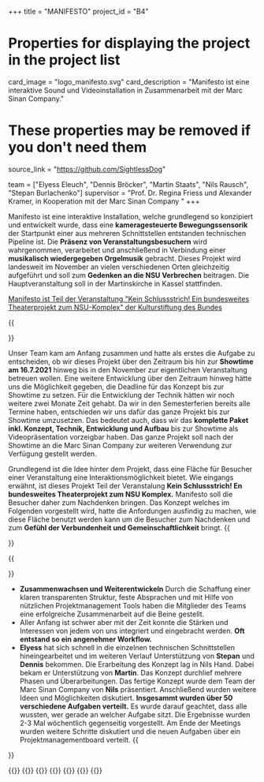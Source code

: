 +++
title = "MANIFESTO"
project_id = "B4"

# Properties for displaying the project in the project list
card_image = "logo_manifesto.svg"
card_description = "Manifesto ist eine interaktive Sound und Videoinstallation in Zusammenarbeit mit der Marc Sinan Company."


# These properties may be removed if you don't need them
source_link = "https://github.com/SightlessDog"


team = ["Elyess Eleuch", "Dennis Bröcker", "Martin Staats", "Nils Rausch", "Stepan Burlachenko"]
supervisor = "Prof. Dr. Regina Friess und Alexander Kramer, in Kooperation mit der Marc Sinan Company "
+++

Manifesto ist eine interaktive Installation, welche grundlegend so konzipiert und entwickelt wurde, dass eine **kameragesteuerte Bewegungssensorik** der Startpunkt einer aus mehreren Schnittstellen entstanden technischen Pipeline ist. Die **Präsenz von Veranstaltungsbesuchern** wird wahrgenommen, verarbeitet und anschließend in Verbindung einer **musikalisch wiedergegeben Orgelmusik** gebracht. Dieses Projekt wird landesweit im November an vielen verschiedenen Orten gleichzeitig aufgeführt und soll zum **Gedenken an die NSU Verbrechen** beitragen. Die Hauptveranstaltung soll in der Martinskirche in Kassel stattfinden.

[Manifesto ist Teil der Veranstaltung "Kein Schlussstrich! Ein bundesweites Theaterprojekt zum NSU-Komplex" der Kulturstiftung des Bundes](https://www.kulturstiftung-des-bundes.de/de/projekte/buehne_und_bewegung/detail/kein_schlussstrich.html)

{{<section title="Anforderung">}}

Unser Team kam am Anfang zusammen und hatte als erstes die Aufgabe zu entscheiden, ob wir dieses Projekt über den Zeitraum bis hin zur **Showtime am 16.7.2021** hinweg bis in den November zur eigentlichen Veranstaltung betreuen wollen. Eine weitere Entwicklung über den Zeitraum hinweg hätte uns die Möglichkeit gegeben, die Deadline für das Konzept bis zur Showtime zu setzen. Für die Entwicklung der Technik hätten wir noch weitere zwei Monate Zeit gehabt. Da wir in den Semesterferien bereits alle Termine haben, entschieden wir uns dafür das ganze Projekt bis zur Showtime umzusetzen. Das bedeutet auch, dass wir das **komplette Paket inkl. Konzept, Technik, Entwicklung und Aufbau** bis zur Showtime als Videopräsentation vorzeigbar haben. Das ganze Projekt soll nach der Showtime an die Marc Sinan Company zur weiteren Verwendung zur Verfügung gestellt werden.

Grundlegend ist die Idee hinter dem Projekt, dass eine Fläche für Besucher einer Veranstaltung eine Interaktionsmöglichkeit bietet. Wie eingangs erwähnt, ist dieses Projekt Teil der Veranstalung **Kein Schlussstrich! En bundesweites Theaterprojekt zum NSU Komplex.** Manifesto soll die Besucher daher zum Nachdenken bringen. Das Konzept welches im Folgenden vorgestellt wird, hatte die Anfordungen ausfindig zu machen, wie diese Fläche benutzt werden kann um die Besucher zum Nachdenken und zum **Gefühl der Verbundenheit und Gemeinschaftlichkeit** bringt.
{{</section>}}

<!--{{<quote source="https://developer.mozilla.org/en-US/docs/Web/HTML/Element/blockquote" caption="me">}}
yeet
{{</quote>}} -->

{{<section title="Team">}}

- **Zusammenwachsen und Weiterentwickeln** Durch die Schaffung einer klaren transparenten Struktur, feste Absprachen und mit Hilfe von nützlichen Projektmanagement Tools haben die Mitglieder des Teams eine erfolgreiche Zusammenarbeit auf die Beine gestellt.
- Aller Anfang ist schwer aber mit der Zeit konnte die Stärken und Interessen von jedem von uns integriert und eingebracht werden. **Oft entstand so ein angenehmer Workflow.**
- **Elyess** hat sich schnell in die einzelnen technischen Schnittstellen hineingearbeitet und im weiteren Verlauf Unterstützung von **Stepan** und **Dennis** bekommen. Die Erarbeitung des Konzept lag in Nils Hand. Dabei bekam er Unterstützung von **Martin**. Das Konzept durchlief mehrere Phasen und Überarbeitungen. Das fertige Konzept wurde dem Team der Marc Sinan Company von **Nils** präsentiert. Anschließend wurden weitere Ideen und Möglichkeiten diskutiert. **Insgesammt wurden über 50 verschiedene Aufgaben verteilt.** Es wurde darauf geachtet, dass alle wussten, wer gerade an welcher Aufgabe sitzt. Die Ergebnisse wurden 2-3 Mal wöchentlich gegenseitig vorgestellt. Am Ende der Meetings wurden weitere Schritte diskutiert und die neuen Aufgaben über ein Projektmanagementboard verteilt.
  {{</section >}}

{{<gallery>}}
{{<team-member image="man_elyess.jpg" name="Elyess Eleuch">}}
{{<team-member image="man_dennis.jpg" name="Dennis Broecker">}}
{{<team-member image="man_martin.jpg" name="Martin Staats">}}
{{<team-member image="man_nils.jpg" name="Nils Rausch">}}
{{<team-member image="man_stepan.jpg" name="Stepan Burlachenko">}}
{{</gallery>}}
